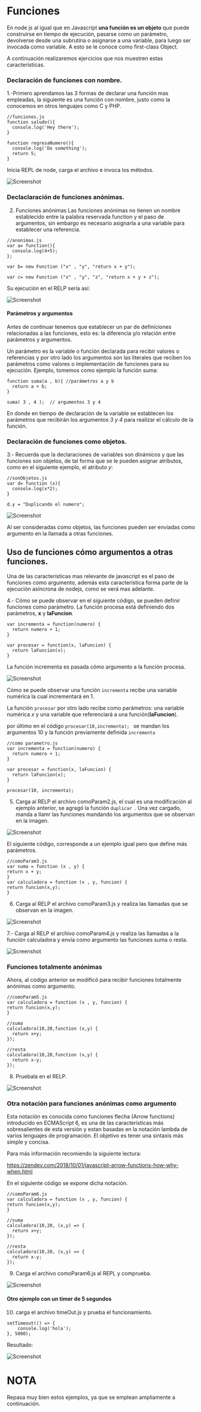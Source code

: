 # Funciones
En node js al igual que en Javascript **una función es un objeto** que puede construirse en tiempo de ejecución, pasarse como un parámetro, devolverse desde una subrutina o asignarse a una variable, para luego ser invocada como variable. A esto se le conoce como first-class Object.

A continuación realizaremos ejercicios que nos muestren estas características.
### Declaración de funciones con nombre.

 1.-Primero aprendamos las 3 formas de declarar una función mas empleadas, la siguiente es una función con nombre, justo como la conocemos en otros lenguajes como C y PHP.

```
//funciones.js
function saludo(){
  console.log('Hey there');
}

function regresaNumero(){
  console.log('Do something');
  return 5;
}
```

Inicia REPL de node, carga el archivo e invoca los métodos.

![Screenshot](image1.PNG)

### Declaclaración de funciones anónimas.

2. Funciones anónimas
Las funciones anónimas no tienen un nombre establecido entre la palabra reservada function y el paso de argumentos, sin embargo es necesario asignarla a una variable para establecer una referencia.


```
//anonimas.js
var a= function(){
  console.log(4+5);
};

var b= new Function ("x" , "y", "return x + y");

var c= new Function ("x" , "y", "z", "return x + y + z");

```
Su ejecución en el RELP sería así:

![Screenshot](image2.PNG)

#### Parámetros y argumentos
Antes de continuar tenemos que establecer un par de definiciones relacionadas a las funciones, esto es: la diferencia y/o relación entre parámetros y argumentos.

Un parámetro es la variable o función declarada para recibir valores o referencias y por otro lado los argumentos son las literales que reciben los parámetros como valores o implementación de funciones para su ejecución.
Ejemplo, tomemos como ejemplo la función suma:

```
function suma(a , b){ //parámetros a y b
  return a + b;
}

suma( 3 , 4 );  // argumentos 3 y 4
```

En donde en tiempo de declaración de la variable se establecen los parámetros que recibirán los argumentos *3 y 4* para realizar el cálculo  de la función.




### Declaración de funciones como objetos.

3.- Recuerda que la declaraciones de variables son dinámicos y que las funciones son objetos, de tal forma que se le pueden asignar atributos, como en el siguiente ejemplo, el atributo *y*:

```
//sonObjetos.js
var d= function (x){
  console.log(x*2);
}

d.y = "Duplicando el numero";

```

![Screenshot](image3.PNG)

Al ser consideradas como objetos, las funciones pueden ser enviadas como argumento en la llamada a otras funciones.

## Uso de funciones cómo argumentos  a otras funciones.
Una de las características mas relevante de javascript es el paso de funciones como argumento, además esta característica forma parte de la ejecución asíncrona de nodejs, como se verá mas adelante.



4.- Cómo se puede observar en el siguiente código, se pueden definir funciones como parámetro. La función procesa está definiendo dos parámetros, **x** y **laFuncion**.

```
var incrementa = function(numero) {
  return numero + 1;
}

var procesar = function(x, laFuncion) {
  return laFuncion(x);
}
```
La función incrementa es pasada cómo argumento a la función procesa.

![Screenshot](image4.PNG)

Cómo se puede observar una función ```incrementa``` recibe una variable numérica la cual incrementará en 1.

La función ``` procesar ``` por otro lado recibe como parámetros: una variable numérica *x* y una variable que referenciará a una función(**laFuncion**).

por último en el código ```procesar(10,incrementa); ``` se mandan los argumentos 10 y la función previamente definida ```incrementa ```


```
//como parametro.js
var incrementa = function(numero) {
  return numero + 1;
}

var procesar = function(x, laFuncion) {
  return laFuncion(x);
}

procesar(10, incrementa);

```

5. Carga al RELP el archivo comoParam2.js, el cual es una modificación al ejemplo anterior, se agragó la función ```duplicar ```.
Una vez cargado, manda a llamr las funciones mandando los argumentos que se observan en la imagen.

![Screenshot](image5.PNG)

El siguiente código, corresponde a un ejemplo igual pero que define más parámetros.

```
//comoParam3.js
var suma = function (x , y) {
return x + y;
}
var calculadora = function (x , y, funcion) {
return funcion(x,y);
}
```

6. Carga al RELP el archivo comoParam3.js y realiza las llamadas que se observan en la imagen.

![Screenshot](image6.PNG)

7.- Carga al RELP el archivo comoParam4.js y realiza las llamadas a la función calculadora y envía como argumento las funciones suma o resta.

![Screenshot](image7.PNG)

### Funciones totalmente anónimas ###

Ahora, al código anterior se modificó para recibir funciones totalmente anónimas como argumento.

```
//comoParam5.js
var calculadora = function (x , y, funcion) {
return funcion(x,y);
}

//suma
calculadora(10,20,function (x,y) {
  return x+y;
});

//resta
calculadora(10,20,function (x,y) {
  return x-y;
});

```

8. Pruebala en el RELP.

![Screenshot](image8.PNG)


### Otra notación para funciones anónimas como argumento ###
Esta notación es conocida como funciones flecha (Arrow functions) introducido en ECMAScript 6, es una de las características más sobresalientes de esta versión y estan basadas en la notación lambda de varios lenguajes de programación. El objetivo es tener una sintaxis más simple y concisa.

Para más información recomiendo la siguiente lectura:

  https://zendev.com/2018/10/01/javascript-arrow-functions-how-why-when.html


En el siguiente código se expone dicha notación.
```
//comoParam6.js
var calculadora = function (x , y, funcion) {
return funcion(x,y);
}

//suma
calculadora(10,20, (x,y) => {
  return x+y;
});

//resta
calculadora(10,20, (x,y) => {
  return x-y;
});

```
9. Carga el archivo comoParam6.js al REPL y comprueba.

![Screenshot](image9.PNG  )


#### Otro ejemplo con un timer de 5 segundos ####  

10. carga el archivo timeOut.js y prueba el funcionamiento.
```
setTimeout(() => {
    console.log('hola');
}, 5000);
```

Resultado:

![Screenshot](image10.PNG)

# NOTA #
Repasa muy bien estos ejemplos, ya que se emplean ampliamente a continuación.
